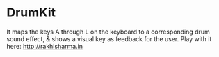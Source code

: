 # DrumKit
It maps the keys A through L on the keyboard to a corresponding drum sound effect, & shows a visual key as feedback for the user. Play with it here:  http://rakhisharma.in
